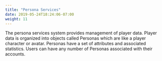 ```yaml
---
title: "Persona Services"
date: 2019-05-24T18:24:06-07:00
weight: 11
---
```


The persona services system provides management of player data. Player data is organized into objects called Personas which are like a player character or avatar. Personas have a set of attributes and associated statistics. Users can have any number of Personas associated with their accounts.
